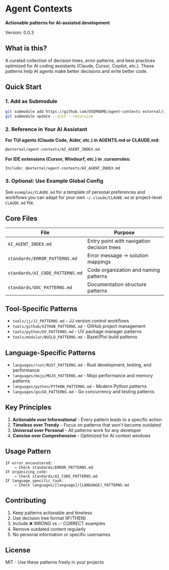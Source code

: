 # Agent Contexts

**Actionable patterns for AI-assisted development**

Version: 0.0.3

## What is this?

A curated collection of decision trees, error patterns, and best practices optimized for AI coding assistants (Claude, Cursor, Copilot, etc.). These patterns help AI agents make better decisions and write better code.

## Quick Start

### 1. Add as Submodule
```bash
git submodule add https://github.com/USERNAME/agent-contexts external/agent-contexts
git submodule update --init --recursive
```

### 2. Reference in Your AI Assistant

**For TUI agents (Claude Code, Aider, etc.) in AGENTS.md or CLAUDE.md:**
```markdown
@external/agent-contexts/AI_AGENT_INDEX.md
```

**For IDE extensions (Cursor, Windsurf, etc.) in .cursorrules:**
```
Include: @external/agent-contexts/AI_AGENT_INDEX.md
```

### 3. Optional: Use Example Global Config
See `examples/CLAUDE.md` for a template of personal preferences and workflows you can adapt for your own `~/.claude/CLAUDE.md` or project-level `CLAUDE.md` file.

## Core Files

| File | Purpose |
|------|---------|
| `AI_AGENT_INDEX.md` | Entry point with navigation decision trees |
| `standards/ERROR_PATTERNS.md` | Error message → solution mappings |
| `standards/AI_CODE_PATTERNS.md` | Code organization and naming patterns |
| `standards/DOC_PATTERNS.md` | Documentation structure patterns |

## Tool-Specific Patterns

- `tools/jj/JJ_PATTERNS.md` - JJ version control workflows
- `tools/github/GITHUB_PATTERNS.md` - GitHub project management
- `tools/python/UV_PATTERNS.md` - UV package manager patterns
- `tools/modular/BUILD_PATTERNS.md` - Bazel/Pixi build patterns

## Language-Specific Patterns

- `languages/rust/RUST_PATTERNS.md` - Rust development, testing, and performance
- `languages/mojo/MOJO_PATTERNS.md` - Mojo performance and memory patterns
- `languages/python/PYTHON_PATTERNS.md` - Modern Python patterns
- `languages/go/GO_PATTERNS.md` - Go concurrency and testing patterns

## Key Principles

1. **Actionable over Informational** - Every pattern leads to a specific action
2. **Timeless over Trendy** - Focus on patterns that won't become outdated
3. **Universal over Personal** - All patterns work for any developer
4. **Concise over Comprehensive** - Optimized for AI context windows

## Usage Pattern

```
IF error_encountered:
    → Check standards/ERROR_PATTERNS.md
IF organizing_code:
    → Check standards/AI_CODE_PATTERNS.md
IF language_specific_task:
    → Check languages/[language]/[LANGUAGE]_PATTERNS.md
```

## Contributing

1. Keep patterns actionable and timeless
2. Use decision tree format (IF/THEN)
3. Include ❌ WRONG vs ✅ CORRECT examples
4. Remove outdated content regularly
5. No personal information or specific usernames

## License

MIT - Use these patterns freely in your projects